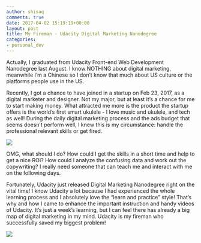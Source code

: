 ```yaml
---
author: shisaq
comments: true
date: 2017-04-02 15:19:19+00:00
layout: post
title: My Fireman - Udacity Digital Marketing Nanodegree
categories:
- personal_dev
---
```


Actually, I graduated from Udacity Front-end Web Development Nanodegree last August. I know NOTHING about digital marketing, meanwhile I’m a Chinese so I don’t know that much about US culture or the platforms people use in the US.

Recently, I got a chance to have joined in a startup on Feb 23, 2017, as a digital marketer and designer. Not my major, but at least it’s a chance for me to start making money. What attracted me more is the product the startup offers is the world’s first smart ukulele - I love music and ukulele, and tech as well! During the daily digital marketing process and the ads budget that seems doesn’t perform well, I knew this is my circumstance: handle the professional relevant skills or get fired.

![](http://oj4a2ov8j.bkt.clouddn.com/ads20170328.jpg)

OMG, what should I do? How could I get the skills in a short time and help to get a nice ROI? How could I analyze the confusing data and work out the copywriting? I really need someone that can teach me and interact with me on the following days.

Fortunately, Udacity just released Digital Marketing Nanodegree right on the vital time! I know Udacity a lot because I had experienced the whole learning process and I absolutely love the “learn and practice” style! That’s why and how I came to enhance the important instruction and handy videos of Udacity. It’s just a week’s learning, but I can feel there has already a big map of digital marketing in my mind. Udacity is my fireman who successfully saved my biggest problem!

![](http://oj4a2ov8j.bkt.clouddn.com/key.png)
